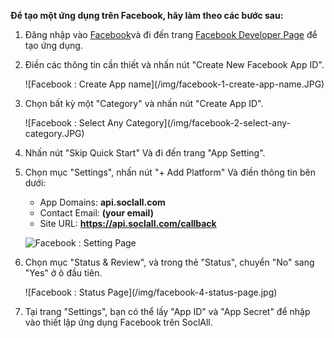 __Để tạo một ứng dụng trên Facebook, hãy làm theo các bước sau:__

1. Đăng nhập vào [Facebook](http://www.facebook.com)và đi đến trang [Facebook Developer Page](https://developers.facebook.com/quickstarts/?platform=web) để tạo ứng dụng.
2. Điền các thông tin cần thiết và nhấn nút "Create New Facebook App ID".
    <div class="soclall-br"></div>
    ![Facebook : Create App name](/img/facebook-1-create-app-name.JPG)
    <div class="soclall-br"></div>
3. Chọn bất kỳ một "Category" và nhấn nút "Create App ID".
    <div class="soclall-br"></div>
    ![Facebook : Select Any Category](/img/facebook-2-select-any-category.JPG)
    <div class="soclall-br"></div>
4. Nhấn nút "Skip Quick Start" Và đi đến trang "App Setting".
5. Chọn mục "Settings", nhấn nút "+ Add Platform"  Và điền thông tin bên dưới:
    * App Domains: __api.soclall.com__
    * Contact Email: __(your email)__
    * Site URL: __https://api.soclall.com/callback__  

    ![Facebook : Setting Page](/img/facebook-3-setting-page.JPG)
    <div class="soclall-br"></div>
    
6. Chọn mục "Status & Review", và trong thẻ "Status", chuyển "No" sang "Yes" ở ô đầu tiên. 
    <div class="soclall-br"></div>
    ![Facebook : Status Page](/img/facebook-4-status-page.jpg)
    <div class="soclall-br"></div>    
7. Tại trang "Settings", bạn có thể lấy "App ID" và "App Secret" để nhập vào thiết lập ứng dụng Facebook trên SoclAll.